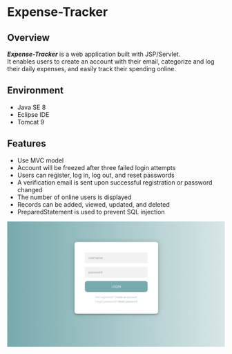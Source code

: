 # Expense-Tracker

## Overview

***Expense-Tracker*** is a web application built with JSP/Servlet.<br>
It enables users to create an account with their email, categorize and log their daily expenses, and easily track their spending online.


## Environment

- Java SE 8
- Eclipse IDE
- Tomcat 9


## Features

- Use MVC model
- Account will be freezed after three failed login attempts
- Users can register, log in, log out, and reset passwords
- A verification email is sent upon successful registration or password changed
- The number of online users is displayed
- Records can be added, viewed, updated, and deleted
- PreparedStatement is used to prevent SQL injection


<img src="demo-index.png"/>

